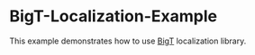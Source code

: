 # BigT-Localization-Example
This example demonstrates how to use [BigT](https://github.com/tommiseppanen/BigT) localization library.
